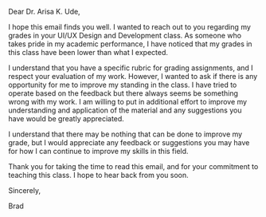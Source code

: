 Dear Dr. Arisa K. Ude,

I hope this email finds you well. I wanted to reach out to you regarding my grades in your UI/UX Design and Development class. As someone who takes pride in my academic performance, I have noticed that my grades in this class have been lower than what I expected.

I understand that you have a specific rubric for grading assignments, and I respect your evaluation of my work. However, I wanted to ask if there is any opportunity for me to improve my standing in the class. I have tried to operate based on the feedback but there always seems be something wrong with my work. I am willing to put in additional effort to improve my understanding and application of the material and any suggestions you have would be greatly appreciated.

I understand that there may be nothing that can be done to improve my grade, but I would appreciate any feedback or suggestions you may have for how I can continue to improve my skills in this field.

Thank you for taking the time to read this email, and for your commitment to teaching this class. I hope to hear back from you soon.

Sincerely,

Brad